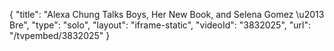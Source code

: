 {
    "title": "Alexa Chung Talks Boys, Her New Book, and Selena Gomez \u2013 Bre",
    "type": "solo",
    "layout": "iframe-static",
    "videoId": "3832025",
    "url": "\/tvpembed\/3832025"
}